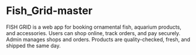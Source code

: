 # Fish_Grid-master
FISH GRID is a web app for booking ornamental fish, aquarium products, and accessories. Users can shop online, track orders, and pay securely. Admin manages shops and orders. Products are quality-checked, fresh, and shipped the same day.
